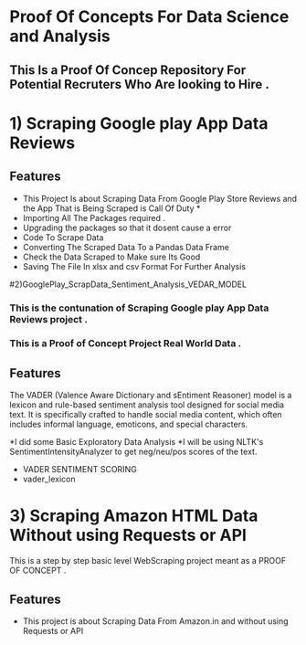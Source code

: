 # Proof Of Concepts For Data Science and Analysis

## This Is a Proof Of Concep Repository For Potential Recruters Who Are looking to Hire .

# 1) Scraping Google play App Data Reviews
## Features
- This Project Is about Scraping Data From Google Play Store Reviews and the App That is Being Scraped is Call Of Duty *
- Importing All The Packages required .
- Upgrading the packages so that it dosent cause a error
- Code To Scrape Data
- Converting The Scraped Data To a Pandas Data Frame
- Check the  Data Scraped to Make sure Its Good
- Saving The File In xlsx and csv Format For Further Analysis

#2)GooglePlay_ScrapData_Sentiment_Analysis_VEDAR_MODEL
### This is the contunation of Scraping Google play App Data Reviews project .
### This is a Proof of Concept Project Real World Data .  
## Features
The VADER (Valence Aware Dictionary and sEntiment Reasoner) model is a lexicon and rule-based sentiment analysis tool designed for social media text.
It is specifically crafted to handle social media content, which often includes informal language, emoticons, and special characters.

*I did some Basic Exploratory Data Analysis
*I will be using NLTK's SentimentIntensityAnalyzer to get neg/neu/pos scores of the text.
* VADER SENTIMENT SCORING
* vader_lexicon

# 3) Scraping Amazon HTML Data Without using Requests or API

This is a step by step basic level WebScraping project meant as a PROOF OF CONCEPT .

## Features

- This project is about Scraping Data From Amazon.in and without using Requests or API 

